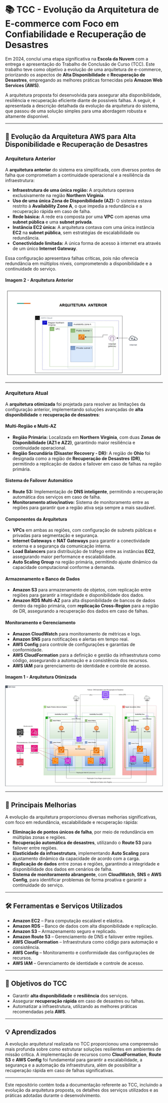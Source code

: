 # 📚 TCC - Evolução da Arquitetura de E-commerce com Foco em Confiabilidade e Recuperação de Desastres

Em 2024, concluí uma etapa significativa na **Escola da Nuvem** com a entrega e apresentação do Trabalho de Conclusão de Curso (TCC). Este trabalho teve como objetivo a evolução de uma arquitetura de e-commerce, priorizando os aspectos de **Alta Disponibilidade** e **Recuperação de Desastres**, empregando as melhores práticas fornecidas pela **Amazon Web Services (AWS)**. 

A arquitetura proposta foi desenvolvida para assegurar alta disponibilidade, resiliência e recuperação eficiente diante de possíveis falhas. A seguir, é apresentada a descrição detalhada da evolução da arquitetura do sistema, que passou de uma solução simples para uma abordagem robusta e altamente disponível.

---

## 🔹 Evolução da Arquitetura AWS para Alta Disponibilidade e Recuperação de Desastres

### Arquitetura Anterior

A **arquitetura anterior** do sistema era simplificada, com diversos pontos de falha que comprometiam a continuidade operacional e a resiliência da infraestrutura:

- **Infraestrutura de uma única região:** A arquitetura operava exclusivamente na região **Northern Virginia**.
- **Uso de uma única Zona de Disponibilidade (AZ):** O sistema estava restrito à **Availability Zone A**, o que impedia a redundância e a recuperação rápida em caso de falha.
- **Rede básica:** A rede era composta por uma **VPC** com apenas uma **subnet pública** e uma **subnet privada**.
- **Instância EC2 única:** A arquitetura contava com uma única instância **EC2** na **subnet pública**, sem estratégias de escalabilidade ou redundância.
- **Conectividade limitada:** A única forma de acesso à internet era através de um único **Internet Gateway**.

Essa configuração apresentava falhas críticas, pois não oferecia redundância em múltiplos níveis, comprometendo a disponibilidade e a continuidade do serviço.

#### Imagem 2 - Arquitetura Anterior
![Arquitetura Anterior](arquitetura-anterior.jpeg)

---

### Arquitetura Atual

A **arquitetura otimizada** foi projetada para resolver as limitações da configuração anterior, implementando soluções avançadas de **alta disponibilidade** e **recuperação de desastres**:

#### Multi-Região e Multi-AZ

- **Região Primária:** Localizada em **Northern Virginia**, com duas **Zonas de Disponibilidade (AZ1 e AZ2)**, garantindo maior resiliência e continuidade operacional.
- **Região Secundária (Disaster Recovery - DR):** A região de **Ohio** foi designada como a região de **Recuperação de Desastres (DR)**, permitindo a replicação de dados e failover em caso de falhas na região primária.

#### Sistema de Failover Automático

- **Route 53:** Implementação de **DNS inteligente**, permitindo a recuperação automática dos serviços em caso de falha.
- **Monitoramento ativo/inativo:** Sistema de monitoramento entre as regiões para garantir que a região ativa seja sempre a mais saudável.

#### Componentes da Arquitetura

- **VPCs** em ambas as regiões, com configuração de subnets públicas e privadas para segmentação e segurança.
- **Internet Gateways** e **NAT Gateways** para garantir a conectividade externa e a segurança da comunicação interna.
- **Load Balancers** para distribuição de tráfego entre as instâncias **EC2**, assegurando maior performance e escalabilidade.
- **Auto Scaling Group** na região primária, permitindo ajuste dinâmico da capacidade computacional conforme a demanda.

#### Armazenamento e Banco de Dados

- **Amazon S3** para armazenamento de objetos, com replicação entre regiões para garantir a integridade e disponibilidade dos dados.
- **Amazon RDS Multi-AZ** para alta disponibilidade de bancos de dados dentro da região primária, com **replicação Cross-Region** para a região de DR, assegurando a recuperação dos dados em caso de falhas.

#### Monitoramento e Gerenciamento

- **Amazon CloudWatch** para monitoramento de métricas e logs.
- **Amazon SNS** para notificações e alertas em tempo real.
- **AWS Config** para controle de configurações e garantias de conformidade.
- **AWS CloudFormation** para a definição e gestão da infraestrutura como código, assegurando a automação e a consistência dos recursos.
- **AWS IAM** para gerenciamento de identidade e controle de acesso.

#### Imagem 1 - Arquitetura Otimizada
![Arquitetura Otimizada](arquitetura-otimizada.jpeg)

---

## 🔹 Principais Melhorias

A evolução da arquitetura proporcionou diversas melhorias significativas, com foco em redundância, escalabilidade e recuperação rápida:

- **Eliminação de pontos únicos de falha**, por meio de redundância em múltiplas zonas e regiões.
- **Recuperação automática de desastres**, utilizando o **Route 53** para failover entre regiões.
- **Elasticidade da infraestrutura**, implementando **Auto Scaling** para ajustamento dinâmico da capacidade de acordo com a carga.
- **Replicação de dados** entre zonas e regiões, garantindo a integridade e disponibilidade dos dados em cenários de falha.
- **Sistema de monitoramento abrangente**, com **CloudWatch**, **SNS** e **AWS Config**, para identificar problemas de forma proativa e garantir a continuidade do serviço.

---

## 🛠️ Ferramentas e Serviços Utilizados

- **Amazon EC2** – Para computação escalável e elástica.
- **Amazon RDS** – Banco de dados com alta disponibilidade e replicação.
- **Amazon S3** – Armazenamento seguro e replicado.
- **Amazon Route 53** – Gerenciamento de DNS e failover entre regiões.
- **AWS CloudFormation** – Infraestrutura como código para automação e consistência.
- **AWS Config** – Monitoramento e conformidade das configurações de recursos.
- **AWS IAM** – Gerenciamento de identidade e controle de acesso.

---

## 🎯 Objetivos do TCC

- Garantir **alta disponibilidade** e **resiliência** dos serviços.
- Assegurar **recuperação rápida** em caso de desastres ou falhas.
- Automatizar a infraestrutura, utilizando as melhores práticas recomendadas pela **AWS**.

---

## 💡 Aprendizados

A evolução arquitetural realizada no TCC proporcionou uma compreensão mais profunda sobre como estruturar soluções resilientes em ambientes de missão crítica. A implementação de recursos como **CloudFormation**, **Route 53** e **AWS Config** foi fundamental para garantir a escalabilidade, a segurança e a automação da infraestrutura, além de possibilitar a recuperação rápida em caso de falhas significativas.

---

Este repositório contém toda a documentação referente ao TCC, incluindo a evolução da arquitetura proposta, os detalhes dos serviços utilizados e as práticas adotadas durante o desenvolvimento.
